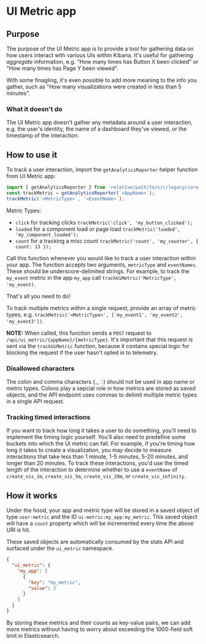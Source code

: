 # UI Metric app

## Purpose

The purpose of the UI Metric app is to provide a tool for gathering data on how users interact with
various UIs within Kibana. It's useful for gathering _aggregate_ information, e.g. "How many times
has Button X been clicked" or "How many times has Page Y been viewed".

With some finagling, it's even possible to add more meaning to the info you gather, such as "How many
visualizations were created in less than 5 minutes".

### What it doesn't do

The UI Metric app doesn't gather any metadata around a user interaction, e.g. the user's identity,
the name of a dashboard they've viewed, or the timestamp of the interaction.

## How to use it

To track a user interaction, import the `getAnalyticsReporter` helper function from UI Metric app:

```js
import { getAnalyticsReporter } from 'relative/path/to/src/legacy/core_plugins/ui_metric/public';
const trackMetric = getAnalyticsReporter(`<AppName>`);
trackMetric(`<MetricType>`, `<EventName>`);
```


Metric Types:
  - `click` for tracking clicks `trackMetric('click', 'my_button_clicked');`
  - `loaded` for a component load or page load `trackMetric('loaded', 'my_component_loaded');`
  - `count` for a tracking a misc count `trackMetric('count', 'my_counter', { count: 13 });`

Call this function whenever you would like to track a user interaction within your app. The function
accepts two arguments, `metricType` and `eventNames`. These should be underscore-delimited strings.
For example, to track the `my_event` metric in the app `my_app` call `trackUiMetric('MetricType', 'my_event)`.

That's all you need to do!

To track multiple metrics within a single request, provide an array of metric types, e.g. `trackMetric('<MetricType>', ['my_event1', 'my_event2', 'my_event3'])`.

**NOTE:** When called, this function sends a `POST` request to `/api/ui_metric/{appName}/{metricType}`.
It's important that this request is sent via the `trackUiMetric` function, because it contains special
logic for blocking the request if the user hasn't opted in to telemetry.

### Disallowed characters

The colon and comma characters (`,`, `:`) should not be used in app name or metric types. Colons play
a sepcial role in how metrics are stored as saved objects, and the API endpoint uses commas to delimit
multiple metric types in a single API request.

### Tracking timed interactions

If you want to track how long it takes a user to do something, you'll need to implement the timing
logic yourself. You'll also need to predefine some buckets into which the UI metric can fall.
For example, if you're timing how long it takes to create a visualization, you may decide to
measure interactions that take less than 1 minute, 1-5 minutes, 5-20 minutes, and longer than 20 minutes.
To track these interactions, you'd use the timed length of the interaction to determine whether to
use a `eventName` of  `create_vis_1m`, `create_vis_5m`, `create_vis_20m`, or `create_vis_infinity`.

## How it works

Under the hood, your app and metric type will be stored in a saved object of type `user-metric` and the
ID `ui-metric:my_app:my_metric`. This saved object will have a `count` property which will be incremented 
every time the above URI is hit.

These saved objects are automatically consumed by the stats API and surfaced under the
`ui_metric` namespace.

```json
{
  "ui_metric": {
    "my_app": [
      {
        "key": "my_metric",
        "value": 3
      }
    ]
  }
}
```

By storing these metrics and their counts as key-value pairs, we can add more metrics without having
to worry about exceeding the 1000-field soft limit in Elasticsearch.